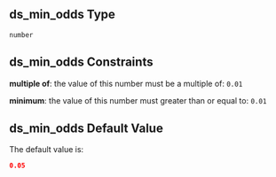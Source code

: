## ds\_min\_odds Type

`number`

## ds\_min\_odds Constraints

**multiple of**: the value of this number must be a multiple of: `0.01`

**minimum**: the value of this number must greater than or equal to: `0.01`

## ds\_min\_odds Default Value

The default value is:

```json
0.05
```
